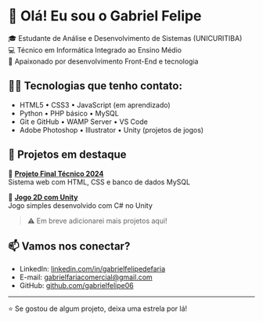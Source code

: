 # 👋 Olá! Eu sou o Gabriel Felipe

🎓 Estudante de Análise e Desenvolvimento de Sistemas (UNICURITIBA)  
💻 Técnico em Informática Integrado ao Ensino Médio  
🚀 Apaixonado por desenvolvimento Front-End e tecnologia  

## 👨‍💻 Tecnologias que tenho contato:

- HTML5 • CSS3 • JavaScript (em aprendizado)
- Python • PHP básico • MySQL
- Git e GitHub • WAMP Server • VS Code
- Adobe Photoshop • Illustrator • Unity (projetos de jogos)

## 📂 Projetos em destaque

🔹 **[Projeto Final Técnico 2024](#)**  
Sistema web com HTML, CSS e banco de dados MySQL

🔹 **[Jogo 2D com Unity](#)**  
Jogo simples desenvolvido com C# no Unity

> ⚠️ Em breve adicionarei mais projetos aqui!

## 📫 Vamos nos conectar?

- LinkedIn: [linkedin.com/in/gabrielfelipedefaria](https://www.linkedin.com/in/gabrielfelipedefaria)
- E-mail: gabrielfariacomercial@gmail.com
- GitHub: [github.com/gabrielfelipe06](https://github.com/gabrielfelipe06)

---

⭐ Se gostou de algum projeto, deixa uma estrela por lá!
